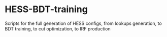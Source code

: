 # HESS-BDT-training
Scripts for the full generation of HESS configs, from lookups generation, to BDT training, to cut optimization, to IRF production
